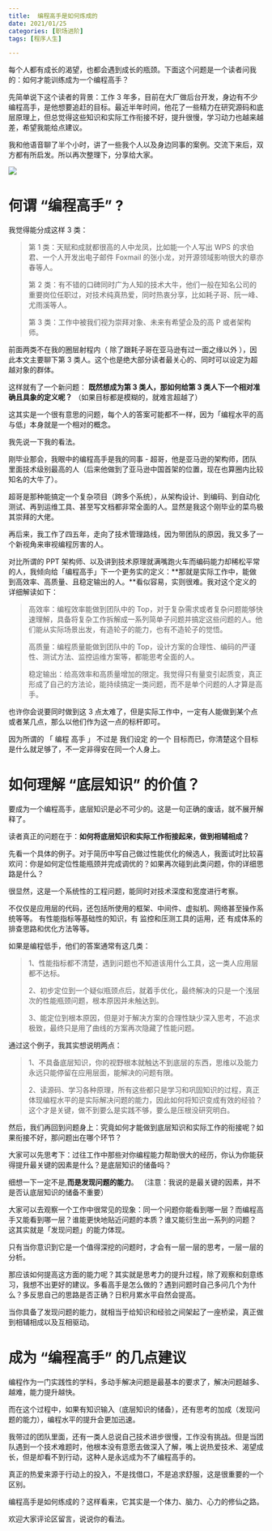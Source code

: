 ```yaml
---
title:  编程高手是如何炼成的
date: 2021/01/25
categories: [职场进阶]
tags: [程序人生]

---
```


每个人都有成长的渴望，也都会遇到成长的瓶颈。下面这个问题是一个读者问我的：如何才能训练成为一个编程高手？

先简单说下这个读者的背景：工作 3 年多，目前在大厂做后台开发，身边有不少编程高手，是他想要追赶的目标。最近半年时间，他花了一些精力在研究源码和底层原理上，但总觉得这些知识和实际工作衔接不好，提升很慢，学习动力也越来越差，希望我能给点建议。

<!-- more -->

我和他语音聊了半个小时，讲了一些我个人以及身边同事的案例。交流下来后，双方都有所启发。所以再次整理下，分享给大家。

![](https://oscimg.oschina.net/oscnet/c6b810dd-1401-47c8-9515-5f38ba1259da.jpg)

# 何谓 “编程高手” ?

我觉得能分成这样 3 类：

> 第 1 类：天赋和成就都很高的人中龙凤，比如能一个人写出 WPS 的求伯君、一个人开发出电子邮件 Foxmail 的张小龙，对开源领域影响很大的章亦春等人。
> 
> 第 2 类：有不错的口碑同时广为人知的技术大牛，他们一般在知名公司的重要岗位任职过，对技术纯真热爱，同时热衷分享，比如耗子哥、阮一峰、尤雨溪等人。
> 
> 第 3 类：工作中被我们视为崇拜对象、未来有希望企及的高 P 或者架构师。

前面两类不在我的圈层射程内（ 除了跟耗子哥在亚马逊有过一面之缘以外 ），因此本文主要聊下第 3 类人。这个也是绝大部分读者最关心的、同时可以设定为超越对象的群体。  

这样就有了一个新问题： **既然想成为第 3 类人，那如何给第 3 类人下一个相对准确且具象的定义呢？** （如果目标都是模糊的，就难言超越了）

这其实是一个很有意思的问题，每个人的答案可能都不一样，因为「编程水平的高与低」本身就是一个相对的概念。

我先说一下我的看法。

刚毕业那会，我眼中的编程高手是我的同事 - 超哥，他是亚马逊的架构师，团队里面技术级别最高的人（后来他做到了亚马逊中国首架的位置，现在也算圈内比较知名的大牛了）。

超哥是那种能搞定一个复杂项目（跨多个系统），从架构设计、到编码、到自动化测试、再到运维工具、甚至写文档都非常全面的人。显然是我这个刚毕业的菜鸟极其崇拜的大佬。

再后来，我工作了四五年，走向了技术管理路线，因为带团队的原因，我又多了一个新视角来审视编程厉害的人。

对比所谓的 PPT 架构师、以及讲到技术原理就满嘴跑火车而编码能力却稀松平常的人，我倾向给「编程高手」下一个更务实的定义：**那就是实际工作中，能做到高效率、高质量、且稳定输出的人。**看似容易，实则很难。我对这个定义的详细解读如下：

> 高效率：编程效率能做到团队中的 Top，对于复杂需求或者复杂问题能够快速理解，具备将复杂工作拆解成一系列简单子问题并搞定这些问题的人。他们能从实际场景出发，有造轮子的能力，也有不造轮子的觉悟。
> 
> 高质量：编程质量能做到团队中的 Top，设计方案的合理性、编码的严谨性、测试方法、监控运维方案等，都能思考全面的人。
> 
> 稳定输出：给高效率和高质量增加的限定。我觉得只有量变引起质变，真正形成了自己的方法论，能持续搞定一类问题，而不是单个问题的人才算是高手。

也许你会说要同时做到这 3 点太难了，但是实际工作中，一定有人能做到某个点或者某几点，那么以他们作为这一点的标杆即可。

因为所谓的 「 编程 高手 」 不过是 我们设定 的一个 目标而已，你清楚这个目标是什么就足够了，不一定非得安在同一个人身上。


# 如何理解 “底层知识” 的价值？

要成为一个编程高手，底层知识是必不可少的。这是一句正确的废话，就不展开解释了。

读者真正的问题在于：**如何将底层知识和实际工作衔接起来，做到相辅相成？**

先看一个具体的例子。对于简历中写自己做过性能优化的候选人，我面试时比较喜欢问：你是如何定位性能瓶颈并完成调优的？如果再次碰到此类问题，你的详细思路是什么？

很显然，这是一个系统性的工程问题，能同时对技术深度和宽度进行考察。

不仅仅是应用层的代码，还包括所使用的框架、中间件、虚拟机、网络甚至操作系统等等。 有性能指标等基础性的知识，有 监控和压测工具的运用，还 有成体系的排查思路和优化方法等等。

如果是编程低手，他们的答案通常有这几类：

> 1、性能指标都不清楚，遇到问题也不知道该用什么工具，这一类人应用层都不达标。
> 
> 2、初步定位到一个疑似瓶颈点后，就着手优化，最终解决的只是一个浅层次的性能瓶颈问题，根本原因并未触达到。
> 
> 3、能定位到根本原因，但是对于解决方案的合理性缺少深入思考，不追求极致，最终只是用了曲线的方案再次隐藏了性能问题。

通过这个例子，我其实想说明两点：

> 1、不具备底层知识，你的视野根本就触达不到底层的东西，思维以及能力永远只能停留在应用层面，能解决的问题有限。
> 
> 2、读源码、学习各种原理，所有这些都只是学习和巩固知识的过程，真正体现编程水平的是实际解决问题的能力，因此如何将知识变成有效的经验？这个才是关键，做不到要么是实践不够，要么是压根没研究明白。

然后，我们再回到问题身上：究竟如何才能做到底层知识和实际工作的衔接呢？如果衔接不好，那问题出在哪个环节？  

大家可以先思考下：过往工作中那些对你编程能力帮助很大的经历，你认为你能获得提升最关键的因素是什么？是底层知识的储备吗？

细想一下一定不是,**而是发现问题的能力**。 （注意：我说的是最关键的因素，并不是否认底层知识的储备不重要）

大家可以去观察一个工作中很常见的现象：同一个问题你能看到哪一层？而编程高手又能看到哪一层？谁能更快地贴近问题的本质？谁又能衍生出一系列的问题？ 这其实就是「发现问题」的能力体现。

只有当你意识到它是一个值得深挖的问题时，才会有一层一层的思考，一层一层的分析。

那应该如何提高这方面的能力呢？其实就是思考力的提升过程，除了观察和刻意练习，我想不出更好的建议。多看高手是怎么做的？遇到问题时自己多问几个为什么？多反思自己的思路是否正确？日积月累水平自然会提高。

当你具备了发现问题的能力，就相当于给知识和经验之间架起了一座桥梁，真正做到相辅相成以及互相驱动。

# 成为 “编程高手” 的几点建议

编程作为一门实践性的学科，多动手解决问题是最基本的要求了，解决问题越多、越难，能力提升越快。

而在这个过程中，如果有知识输入（底层知识的储备），还有思考的加成（发现问题的能力），编程水平的提升会更加迅速。

我带过的团队里面，还有一类人总说自己技术进步很慢，工作没有挑战。但是当团队遇到一个技术难题时，他根本没有意愿去做深入了解，嘴上说热爱技术、渴望成长，但是却看不到行动，这种人是永远成为不了编程高手的。

真正的热爱来源于行动上的投入，不是找借口，不是追求舒服，这是很重要的一个区别。

编程高手是如何练成的？这样看来，它其实是一个体力、脑力、心力的修仙之路。

欢迎大家评论区留言，说说你的看法。
